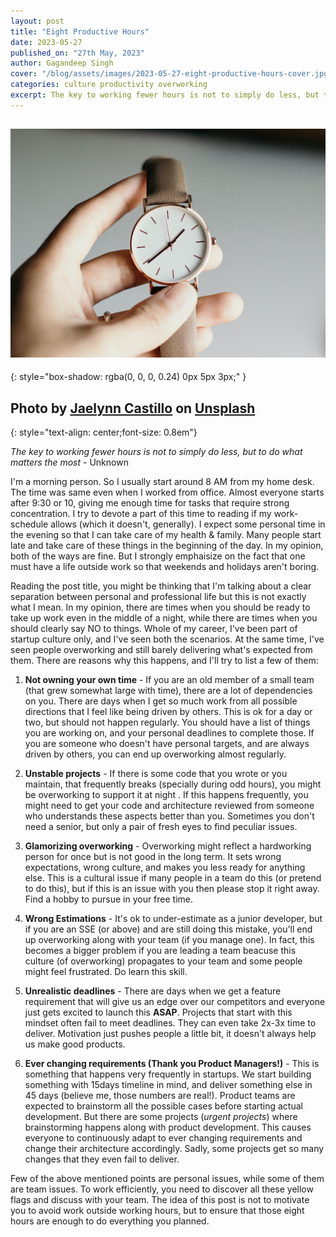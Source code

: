 ```yaml
---
layout: post
title: "Eight Productive Hours"
date: 2023-05-27
published_on: "27th May, 2023"
author: Gagandeep Singh
cover: "/blog/assets/images/2023-05-27-eight-productive-hours-cover.jpg"
categories: culture productivity overworking
excerpt: The key to working fewer hours is not to simply do less, but to do what truly matters most. - Unknown
---
```


![cover-photo](/blog/assets/images/2023-05-27-eight-productive-hours-cover.jpg)
---
{: style="box-shadow: rgba(0, 0, 0, 0.24) 0px 5px 3px;"
}

Photo by <a href="https://unsplash.com/@jaelynnalexis?utm_source=unsplash&utm_medium=referral&utm_content=creditCopyText">Jaelynn Castillo</a> on <a href="https://unsplash.com/photos/xfNeB1stZ_0?utm_source=unsplash&utm_medium=referral&utm_content=creditCopyText">Unsplash</a>
---
{: style="text-align: center;font-size: 0.8em"}

*The key to working fewer hours is not to simply do less, but to do what matters the most* - Unknown

I'm a morning person. So I usually start around 8 AM from my home desk. The time was same even when I worked from office. Almost everyone starts after 9:30 or 10, giving me enough time for tasks that require strong concentration. I try to devote a part of this time to reading if my work-schedule allows (which it doesn't, generally). I expect some personal time in the evening so that I can take care of my health & family. Many people start late and take care of these things in the beginning of the day. In my opinion, both of the ways are fine. But I strongly emphaisize on the fact that one must have a life outside work so that weekends and holidays aren't boring.

Reading the post title, you might be thinking that I'm talking about a clear separation between personal and professional life but this is not exactly what I mean. In my opinion, there are times when you should be ready to take up work even in the middle of a night, while there are times when you should clearly say NO to things. Whole of my career, I've been part of startup culture only, and I've seen both the scenarios. At the same time, I've seen people overworking and still barely delivering what's expected from them. There are reasons why this happens, and I'll try to list a few of them:

1. **Not owning your own time** - If you are an old member of a small team (that grew somewhat large with time), there are a lot of dependencies on you. There are days when I get so much work from all possible directions that I feel like being driven by others. This is ok for a day or two, but should not happen regularly. You should have a list of things you are working on, and your personal deadlines to complete those. If you are someone who doesn't have personal targets, and are always driven by others, you can end up overworking almost regularly.

2. **Unstable projects** - If there is some code that you wrote or you maintain, that frequently breaks (specially during odd hours), you might be overworking to support it at night . If this happens frequently, you might need to get your code and architecture reviewed from someone who understands these aspects better than you. Sometimes you don't need a senior, but only a pair of fresh eyes to find peculiar issues.

3. **Glamorizing overworking** - Overworking might reflect a hardworking person for once but is not good in the long term. It sets wrong expectations, wrong culture, and makes you less ready for anything else. This is a cultural issue if many people in a team do this (or pretend to do this), but if this is an issue with you then please stop it right away. Find a hobby to pursue in your free time.

4. **Wrong Estimations** - It's ok to under-estimate as a junior developer, but if you are an SSE (or above) and are still doing this mistake, you'll end up overworking along with your team (if you manage one). In fact, this becomes a bigger problem if you are leading a team beacuse this culture (of overworking) propagates to your team and some people might feel frustrated. Do learn this skill.

5. **Unrealistic deadlines** - There are days when we get a feature requirement that will give us an edge over our competitors and everyone just gets excited to launch this **ASAP**. Projects that start with this mindset often fail to meet deadlines. They can even take 2x-3x time to deliver. Motivation just pushes people a little bit, it doesn't always help us make good products.

6. **Ever changing requirements (Thank you Product Managers!)** - This is something that happens very frequently in startups. We start building something with 15days timeline in mind, and deliver something else in 45 days (believe me, those numbers are real!). Product teams are expected to brainstorm all the possible cases before starting actual development. But there are some projects (*urgent projects*) where brainstorming happens along with product development. This causes everyone to continuously adapt to ever changing requirements and change their architecture accordingly. Sadly, some projects get so many changes that they even fail to deliver.

Few of the above mentioned points are personal issues, while some of them are team issues. To work efficiently, you need to discover all these yellow flags and discuss with your team. The idea of this post is not to motivate you to avoid work outside working hours, but to ensure that those eight hours are enough to do everything you planned.
